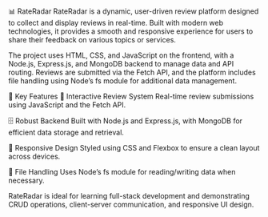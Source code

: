 📊 RateRadar
RateRadar is a dynamic, user-driven review platform designed to collect and display reviews in real-time. Built with modern web technologies, it provides a smooth and responsive experience for users to share their feedback on various topics or services.

The project uses HTML, CSS, and JavaScript on the frontend, with a Node.js, Express.js, and MongoDB backend to manage data and API routing. Reviews are submitted via the Fetch API, and the platform includes file handling using Node’s fs module for additional data management.

🔧 Key Features
📝 Interactive Review System
Real-time review submissions using JavaScript and the Fetch API.

🗄️ Robust Backend
Built with Node.js and Express.js, with MongoDB for efficient data storage and retrieval.

📱 Responsive Design
Styled using CSS and Flexbox to ensure a clean layout across devices.

💾 File Handling
Uses Node’s fs module for reading/writing data when necessary.

RateRadar is ideal for learning full-stack development and demonstrating CRUD operations, client-server communication, and responsive UI design.
